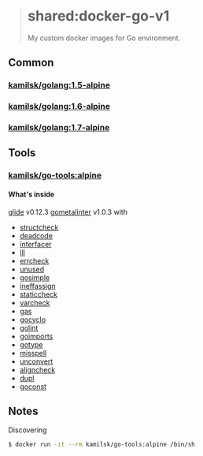 > # shared:docker-go-v1
>
> My custom docker images for Go environment.

## Common

### [kamilsk/golang:1.5-alpine](alpine-gcc/1.5-alpine.Dockerfile)

### [kamilsk/golang:1.6-alpine](alpine-gcc/1.6-alpine.Dockerfile)

### [kamilsk/golang:1.7-alpine](alpine-gcc/1.7-alpine.Dockerfile)

## Tools

### [kamilsk/go-tools:alpine](tools/Dockerfile)

#### What's inside

[glide](https://github.com/Masterminds/glide) v0.12.3
[gometalinter](https://github.com/alecthomas/gometalinter) v1.0.3 with
- [structcheck](https://github.com/opennota/check)
- [deadcode](https://github.com/tsenart/deadcode)
- [interfacer](https://github.com/mvdan/interfacer)
- [lll](https://github.com/walle/lll)
- [errcheck](https://github.com/kisielk/errcheck)
- [unused](https://github.com/dominikh/go-unused)
- [gosimple](https://github.com/dominikh/go-simple)
- [ineffassign](https://github.com/gordonklaus/ineffassign)
- [staticcheck](https://github.com/dominikh/go-staticcheck)
- [varcheck](https://github.com/opennota/check)
- [gas](https://github.com/GoASTScanner/gas)
- [gocyclo](https://github.com/alecthomas/gocyclo)
- [golint](https://github.com/golang/lint)
- [goimports](https://godoc.org/golang.org/x/tools/cmd/goimports)
- [gotype](https://godoc.org/golang.org/x/tools/cmd/gotype)
- [misspell](https://github.com/client9/misspell)
- [unconvert](https://github.com/mdempsky/unconvert)
- [aligncheck](https://github.com/opennota/check)
- [dupl](https://github.com/mibk/dupl)
- [goconst](https://github.com/jgautheron/goconst)

## Notes

Discovering

```bash
$ docker run -it --rm kamilsk/go-tools:alpine /bin/sh
```
